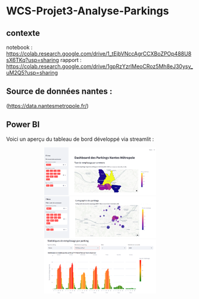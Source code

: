 # WCS-Projet3-Analyse-Parkings
## contexte 
notebook : https://colab.research.google.com/drive/1_tEjbVNccAgrCCXBoZPOp488U8sX6TKq?usp=sharing
rapport : https://colab.research.google.com/drive/1gpRzYzrlMeoCRoz5Mh8eJ30ysy_uM2Q5?usp=sharing
## Source de données nantes : 
(https://data.nantesmetropole.fr/)

## Power BI 

 Voici un aperçu du tableau de bord développé via streamlit :

  <p align="center">
  <img src="images/1-dash.png" alt="logo2" width="300"/>
  <img src="images/2-dash.png" alt="logo1" width="300"/>
  <img src="images/3-dh.png" alt="logo3" width="300"/>
</p>

